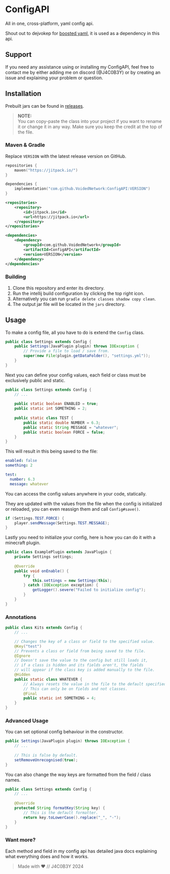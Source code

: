 # ConfigAPI

All in one, cross-platform, yaml config api.

Shout out to dejvokep for [boosted yaml](https://github.com/dejvokep/boosted-yaml),
it is used as a dependency in this api.

## Support

If you need any assistance using or installing my ConfigAPI,
feel free to contact me by either adding me on discord (@J4C0B3Y)
or by creating an issue and explaining your problem or question.

## Installation

Prebuilt jars can be found in [releases](https://github.com/VoidedNetwork/ConfigAPI/releases).

> **NOTE:** <br/>
> You can copy-paste the class into your project if
> you want to rename it or change it in any way.
> Make sure you keep the credit at the top of the file.

### Maven & Gradle

Replace `VERSION` with the latest release version on GitHub.

```kts
repositories {
    maven("https://jitpack.io/")
}

dependencies {
    implementation("com.github.VoidedNetwork:ConfigAPI:VERSION")
}
```

```xml
<repositories>
    <repository>
        <id>jitpack.io</id>
        <url>https://jitpack.io</url>
    </repository>
</repositories>

<dependencies>
    <dependency>
        <groupId>com.github.VoidedNetwork</groupId>
        <artifactId>ConfigAPI</artifactId>
        <version>VERSION</version>
    </dependency>
</dependencies>
```

### Building

1. Clone this repository and enter its directory.
2. Run the intellij build configuration by clicking the top right icon.
3. Alternatively you can run `gradle delete classes shadow copy clean`.
4. The output jar file will be located in the `jars` directory.

## Usage

To make a config file, all you have to do is extend the `Config` class.

```java
public class Settings extends Config {
    public Settings(JavaPlugin plugin) throws IOException {
        // Provide a file to load / save from.
        super(new File(plugin.getDataFolder(), "settings.yml"));
    }
}
```

Next you can define your config values, each field
or class must be exclusively public and static.

```java
public class Settings extends Config {
    // ...
    
    public static boolean ENABLED = true;
    public static int SOMETHING = 2;
    
    public static class TEST {
        public static double NUMBER = 6.3;
        public static String MESSAGE = "whatever";
        public static boolean FORCE = false;
    }
}
```

This will result in this being saved to the file:

```yml
enabled: false
something: 2

test:
  number: 6.3
  message: whatever
```

You can access the config values anywhere in your code, statically.

They are updated with the values from the file when the config is
initialized or reloaded, you can even reassign them and call `Config#save()`.

```java
if (Settings.TEST.FORCE) {
    player.sendMessage(Settings.TEST.MESSAGE);
}
```

Lastly you need to initialize your config, 
here is how you can do it with a minecraft plugin.

```java
public class ExamplePlugin extends JavaPlugin {
    private Settings settings;
    
    @Override
    public void onEnable() {
        try {
            this.settings = new Settings(this);
        } catch (IOException exception) {
            getLogger().severe("Failed to initialize config");
        }
    }
}
```

### Annotations

```java
public class Kits extends Config {
    // ...

    // Changes the key of a class or field to the specified value.
    @Key("test")
    // Prevents a class or field from being saved to the file.
    @Ignore 
    // Doesn't save the value to the config but still loads it,
    // if a class is hidden and its fields aren't, the fields
    // will appear if the class key is added manually to the file.
    @Hidden 
    public static class WHATEVER {
        // Always resets the value in the file to the default specified.
        // This can only be on fields and not classes.
        @Final
        public static int SOMETHING = 4;
    }
}
```

### Advanced Usage

You can set optional config behaviour in the constructor.

```java
public Settings(JavaPlugin plugin) throws IOException {
    // ...
    
    // This is false by default.
    setRemoveUnrecognised(true);
}
```

You can also change the way keys are formatted from the field / class names.

```java
public class Settings extends Config {
    // ...
    
    @Override
    protected String formatKey(String key) {
        // This is the default formatter.
        return key.toLowerCase().replace("_", "-");
    }
}
```

### Want more?

Each method and field in my config api has detailed java
docs explaining what everything does and how it works.

> Made with ❤ // J4C0B3Y 2024